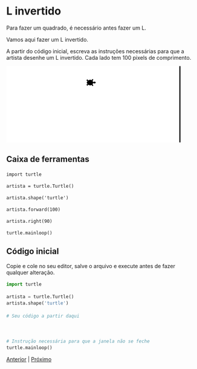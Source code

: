 # L invertido

Para fazer um quadrado, é necessário antes fazer um L.

Vamos aqui fazer um L invertido.

A partir do código inicial, escreva as instruções necessárias para que a
artista desenhe um L invertido. Cada lado tem 100 pixels de comprimento.

![L invertido](03_L_invertido.gif "L invertido")

## Caixa de ferramentas

```import turtle```

```artista = turtle.Turtle()```

```artista.shape('turtle')```

```artista.forward(100)```

```artista.right(90)```

```turtle.mainloop()```

## Código inicial

Copie e cole no seu editor, salve o arquivo e execute antes de fazer qualquer 
alteração.

```python
import turtle

artista = turtle.Turtle()
artista.shape('turtle')

# Seu código a partir daqui



# Instrução necessária para que a janela não se feche
turtle.mainloop()
```


[Anterior](02_sou_um_artista.md) | [Próximo](04_quadrado.md)
